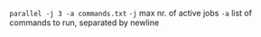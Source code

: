 `parallel -j 3 -a commands.txt`
`-j` max nr. of active jobs
`-a` list of commands to run, separated by newline